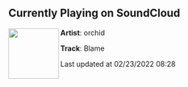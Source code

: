 ## Currently Playing on SoundCloud

[<img align="left" width="100" src="https://i1.sndcdn.com/artworks-ySETsL3hMspPPXfr-yc0y7Q-t500x500.jpg">](https://soundcloud.com/0rch_id/blame)

**Artist**: orchid 

**Track**: Blame

Last updated at 02/23/2022 08:28
